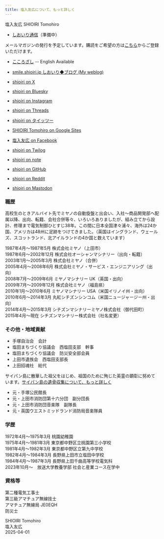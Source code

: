 ```yaml
---
title: 塩入友広について、もっと詳しく
---
```


塩入友広 SHIOIRI Tomohiro 

- [しおいり通信](https://shioiri.theletter.jp/)（準備中）

メールマガジンの発行を予定しています。購読をご希望の方は[こちら](https://shioiri.theletter.jp/)からご登録いただけます。

- [こころざし](https://shioiri.jp/c/01APR25) -- English Available

- [smile.shioiri.jp しおいり◆ブログ (My weblog)](https://smile.shioiri.jp)
- [shioiri on X](https://x.com/shioiri)
- [shioiri on Bluesky](https://bsky.app/profile/shioiri.jp)
- [shioiri on Instagram](https://instagram.com/shioiri)
- [shioiri on Threads](https://www.threads.net/@shioiri)
- [shioiri on タイッツー](https://taittsuu.com/users/shioiri)
- [SHIOIRI Tomohiro on Google Sites](https://sites.google.com/view/shioiri)
- [塩入友広 on Facebook](https://www.facebook.com/tomohiro.shioiri)
- [shioiri on Twilog](https://twilog.org/shioiri)
- [shioiri on note](https://note.com/shioiri)
- [shioiri on GitHub](https://github.com/shioiri)
- [shioiri on Reddit](https://www.reddit.com/user/shioiri)
- [shioiri on Mastodon](https://mas.to/@shioiri)

### 職歴

高校生のときアルバイト先でミヤノの自動旋盤と出会い、入社〜商品開発部へ配属以降、出向、転籍、会社合併等々、いろいろありましたが、組み立てから設計、修理まで電気制御ひとすじ38年。この間に日本全国津々浦々、海外は24か国、アメリカは48州に足跡をつけてきました。（英国はイングランド、ウェールズ、スコットランド、北アイルランドの4か国と数えています）

1987年4月〜1987年5月 株式会社ミヤノ（上田市）  
1987年6月〜2002年12月 株式会社オーシャンマシナリー（出向・転籍）  
2003年1月〜2005年3月 株式会社ミヤノ（合併）  
2005年4月〜2008年6月 株式会社ミヤノ・サービス・エンジニアリング（出向）  
2008年7月〜2009年6月 ミヤノマシナリー UK（英国・出向）  
2009年7月〜2009年12月 株式会社ミヤノ（福島県）  
2010年1月〜2010年6月 ミヤノマシナリー USA（米国イリノイ州・出向）  
2010年6月〜2014年3月 丸紅シチズンシンコム（米国ニュージャージー州・出向）  
2014年4月〜2015年3月 シチズンマシナリーミヤノ株式会社（御代田町）  
2015年4月〜現在 シチズンマシナリー株式会社（社名変更）  

### その他・地域貢献

- 手塚自治会　会計
- 塩田まちづくり協議会　西塩田支部　幹事
- 塩田まちづくり協議会　防災安全部会員
- 上田市遺族会　西塩田支部長
- 上田招魂社　総代

サイパン島に散華した祖父をはじめ、祖国のために殉じた英霊の顕彰に努めています。[サイパン島の遺骨収集について、もっと詳しく](https://16ns.github.io/jxtAgX)

- 元・手塚公民館長
- 元・上田市消防団第十六分団　副分団長
- 元・上田市消防団音楽隊　副隊長
- 元・英国ウエストミッドランド消防局音楽隊員

### 学歴

1972年4月〜1975年3月 桃園幼稚園  
1975年4月〜1981年3月 東京都中野区立桃園第三小学校  
1981年4月〜1982年3月 東京都中野区立第九中学校  
1982年4月〜1984年3月 長野県上田市立塩田中学校  
1984年4月〜1987年3月 長野県上田千曲高等学校電気科  
2023年10月〜　放送大学教養学部 社会と産業コース在学中  

### 資格等

第二種電気工事士  
第三級アマチュア無線技士  
アマチュア無線局 JE0EQH  
防災士  

SHIOIRI Tomohiro  
塩入友広  
2025-04-01